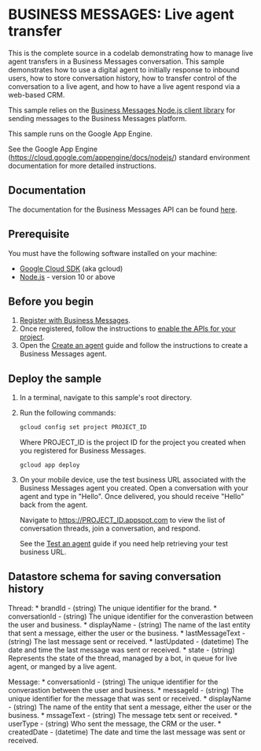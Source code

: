 # BUSINESS MESSAGES: Live agent transfer

This is the complete source in a codelab demonstrating how to manage live agent transfers in a Business Messages conversation. This sample demonstrates how to use a digital agent to initially response to inbound users, how to store conversation history, how to transfer control of the conversation to a live agent, and how to have a live agent respond via a web-based CRM.

This sample relies on the [Business Messages Node.js client library](https://github.com/google-business-communications/nodejs-businessmessages) for sending messages to the Business Messages platform.

This sample runs on the Google App Engine.

See the Google App Engine (https://cloud.google.com/appengine/docs/nodejs/) standard environment documentation for more detailed instructions.

## Documentation

The documentation for the Business Messages API can be found [here](https://developers.google.com/business-communications/business-messages/reference/rest).

## Prerequisite

You must have the following software installed on your machine:

* [Google Cloud SDK](https://cloud.google.com/sdk/) (aka gcloud)
* [Node.js](https://nodejs.org/en/) - version 10 or above

## Before you begin

1.  [Register with Business Messages](https://developers.google.com/business-communications/business-messages/guides/set-up/register).
1.  Once registered, follow the instructions to [enable the APIs for your project](https://developers.google.com/business-communications/business-messages/guides/set-up/register#enable-api).
1. Open the [Create an agent](https://developers.google.com/business-communications/business-messages/guides/set-up/agent)
guide and follow the instructions to create a Business Messages agent.

## Deploy the sample

1.  In a terminal, navigate to this sample's root directory.

1.  Run the following commands:

    ```bash
    gcloud config set project PROJECT_ID
    ```

    Where PROJECT_ID is the project ID for the project you created when you registered for Business Messages.

    ```base
    gcloud app deploy
    ```

1.  On your mobile device, use the test business URL associated with the
    Business Messages agent you created. Open a conversation with your agent
    and type in "Hello". Once delivered, you should receive "Hello" back
    from the agent.

    Navigate to https://PROJECT_ID.appspot.com to view the list of conversation
    threads, join a conversation, and respond.

    See the [Test an agent](https://developers.google.com/business-communications/business-messages/guides/set-up/agent#test-agent) guide if you need help retrieving your test business URL.

## Datastore schema for saving conversation history

Thread:
    * brandId - (string) The unique identifier for the brand.
    * conversationId - (string) The unique identifier for the converastion between the user and business.
    * displayName - (string) The name of the last entity that sent a message, either the user or the business.
    * lastMessageText - (string) The last message sent or received.
    * lastUpdated - (datetime) The date and time the last message was sent or received. 
    * state - (string) Represents the state of the thread, managed by a bot, in queue for live agent, or manged by a live agent.

Message:
    * conversationId - (string) The unique identifier for the converastion between the user and business.
    * messageId - (string) The unique identifier for the message that was sent or received.
    * displayName - (string) The name of the  entity that sent a message, either the user or the business.
    * mssageText - (string) The message tetx sent or received.
    * userType - (string) Who sent the message, the CRM or the user.
    * createdDate - (datetime) The date and time the last message was sent or received. 